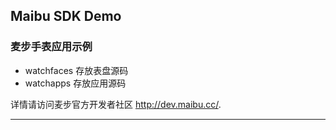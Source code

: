 ## Maibu SDK Demo

###  麦步手表应用示例
* watchfaces 存放表盘源码
* watchapps 存放应用源码

详情请访问麦步官方开发者社区  <http://dev.maibu.cc/>.


<hr>



